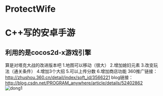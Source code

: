 # ProtectWife
C++写的安卓手游
=
利用的是cocos2d-x游戏引擎
-
算是对塔克大战的改进版本吧 
1.地图可以移动（很大） 
2.增加媳妇元素 
3.改变玩法（通关条件） 
4.增加3个大招 
5.可以上传分数 
6.增加商店功能
360推广链接：http://zhushou.360.cn/detail/index/soft_id/3566221
blog链接：http://blog.csdn.net/PROGRAM_anywhere/article/details/52402862
![dong1](http://img.blog.csdn.net/20171012173013406?watermark/2/text/aHR0cDovL2Jsb2cuY3Nkbi5uZXQvUFJPR1JBTV9hbnl3aGVyZQ==/font/5a6L5L2T/fontsize/400/fill/I0JBQkFCMA==/dissolve/70/gravity/SouthEast)
